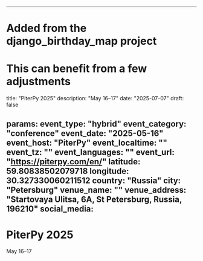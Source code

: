 
---
# Added from the django_birthday_map project
# This can benefit from a few adjustments
title: "PiterPy 2025"
description: "May 16–17"
date: "2025-07-07"
draft: false

params:
  event_type: "hybrid"
  event_category: "conference"
  event_date: "2025-05-16"
  event_host: "PiterPy"
  event_localtime: ""
  event_tz: ""
  event_languages: ""
  event_url: "https://piterpy.com/en/"
  latitude: 59.80838502079718
  longitude: 30.327330060211512
  country: "Russia"
  city: "Petersburg"
  venue_name: ""
  venue_address: "Startovaya Ulitsa, 6A, St Petersburg, Russia, 196210"
  social_media:
---

# PiterPy 2025

May 16–17

